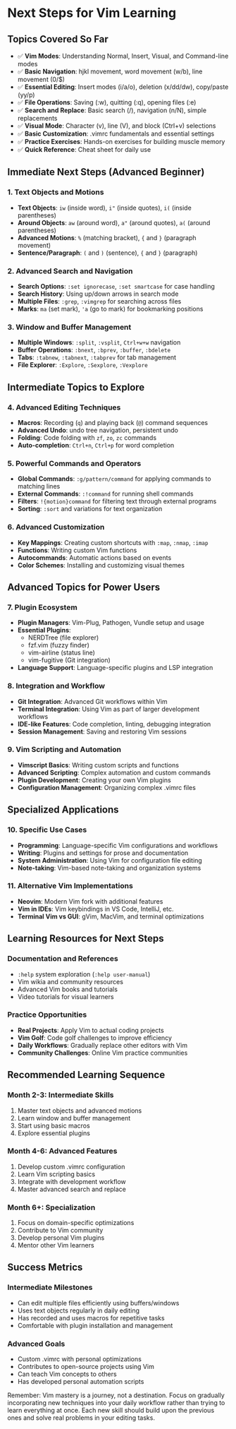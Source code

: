 # Next Steps for Vim Learning

## Topics Covered So Far
- ✅ **Vim Modes**: Understanding Normal, Insert, Visual, and Command-line modes
- ✅ **Basic Navigation**: hjkl movement, word movement (w/b), line movement (0/$)
- ✅ **Essential Editing**: Insert modes (i/a/o), deletion (x/dd/dw), copy/paste (yy/p)
- ✅ **File Operations**: Saving (:w), quitting (:q), opening files (:e)
- ✅ **Search and Replace**: Basic search (/), navigation (n/N), simple replacements
- ✅ **Visual Mode**: Character (v), line (V), and block (Ctrl+v) selections
- ✅ **Basic Customization**: .vimrc fundamentals and essential settings
- ✅ **Practice Exercises**: Hands-on exercises for building muscle memory
- ✅ **Quick Reference**: Cheat sheet for daily use

## Immediate Next Steps (Advanced Beginner)

### 1. Text Objects and Motions
- **Text Objects**: `iw` (inside word), `i"` (inside quotes), `i(` (inside parentheses)
- **Around Objects**: `aw` (around word), `a"` (around quotes), `a(` (around parentheses)  
- **Advanced Motions**: `%` (matching bracket), `{` and `}` (paragraph movement)
- **Sentence/Paragraph**: `(` and `)` (sentence), `{` and `}` (paragraph)

### 2. Advanced Search and Navigation
- **Search Options**: `:set ignorecase`, `:set smartcase` for case handling
- **Search History**: Using up/down arrows in search mode
- **Multiple Files**: `:grep`, `:vimgrep` for searching across files
- **Marks**: `ma` (set mark), `'a` (go to mark) for bookmarking positions

### 3. Window and Buffer Management
- **Multiple Windows**: `:split`, `:vsplit`, `Ctrl+w+w` navigation
- **Buffer Operations**: `:bnext`, `:bprev`, `:buffer`, `:bdelete`
- **Tabs**: `:tabnew`, `:tabnext`, `:tabprev` for tab management
- **File Explorer**: `:Explore`, `:Sexplore`, `:Vexplore`

## Intermediate Topics to Explore

### 4. Advanced Editing Techniques
- **Macros**: Recording (`q`) and playing back (`@`) command sequences
- **Advanced Undo**: undo tree navigation, persistent undo
- **Folding**: Code folding with `zf`, `zo`, `zc` commands
- **Auto-completion**: `Ctrl+n`, `Ctrl+p` for word completion

### 5. Powerful Commands and Operators
- **Global Commands**: `:g/pattern/command` for applying commands to matching lines
- **External Commands**: `:!command` for running shell commands
- **Filters**: `!{motion}command` for filtering text through external programs
- **Sorting**: `:sort` and variations for text organization

### 6. Advanced Customization
- **Key Mappings**: Creating custom shortcuts with `:map`, `:nmap`, `:imap`
- **Functions**: Writing custom Vim functions
- **Autocommands**: Automatic actions based on events
- **Color Schemes**: Installing and customizing visual themes

## Advanced Topics for Power Users

### 7. Plugin Ecosystem
- **Plugin Managers**: Vim-Plug, Pathogen, Vundle setup and usage
- **Essential Plugins**: 
  - NERDTree (file explorer)
  - fzf.vim (fuzzy finder)
  - vim-airline (status line)
  - vim-fugitive (Git integration)
- **Language Support**: Language-specific plugins and LSP integration

### 8. Integration and Workflow
- **Git Integration**: Advanced Git workflows within Vim
- **Terminal Integration**: Using Vim as part of larger development workflows
- **IDE-like Features**: Code completion, linting, debugging integration
- **Session Management**: Saving and restoring Vim sessions

### 9. Vim Scripting and Automation
- **Vimscript Basics**: Writing custom scripts and functions
- **Advanced Scripting**: Complex automation and custom commands
- **Plugin Development**: Creating your own Vim plugins
- **Configuration Management**: Organizing complex .vimrc files

## Specialized Applications

### 10. Specific Use Cases
- **Programming**: Language-specific Vim configurations and workflows
- **Writing**: Plugins and settings for prose and documentation
- **System Administration**: Using Vim for configuration file editing
- **Note-taking**: Vim-based note-taking and organization systems

### 11. Alternative Vim Implementations
- **Neovim**: Modern Vim fork with additional features
- **Vim in IDEs**: Vim keybindings in VS Code, IntelliJ, etc.
- **Terminal Vim vs GUI**: gVim, MacVim, and terminal optimizations

## Learning Resources for Next Steps

### Documentation and References
- `:help` system exploration (`:help user-manual`)
- Vim wikia and community resources
- Advanced Vim books and tutorials
- Video tutorials for visual learners

### Practice Opportunities
- **Real Projects**: Apply Vim to actual coding projects
- **Vim Golf**: Code golf challenges to improve efficiency
- **Daily Workflows**: Gradually replace other editors with Vim
- **Community Challenges**: Online Vim practice communities

## Recommended Learning Sequence

### Month 2-3: Intermediate Skills
1. Master text objects and advanced motions
2. Learn window and buffer management
3. Start using basic macros
4. Explore essential plugins

### Month 4-6: Advanced Features
1. Develop custom .vimrc configuration
2. Learn Vim scripting basics
3. Integrate with development workflow
4. Master advanced search and replace

### Month 6+: Specialization
1. Focus on domain-specific optimizations
2. Contribute to Vim community
3. Develop personal Vim plugins
4. Mentor other Vim learners

## Success Metrics

### Intermediate Milestones
- Can edit multiple files efficiently using buffers/windows
- Uses text objects regularly in daily editing
- Has recorded and uses macros for repetitive tasks
- Comfortable with plugin installation and management

### Advanced Goals
- Custom .vimrc with personal optimizations
- Contributes to open-source projects using Vim
- Can teach Vim concepts to others
- Has developed personal automation scripts

Remember: Vim mastery is a journey, not a destination. Focus on gradually incorporating new techniques into your daily workflow rather than trying to learn everything at once. Each new skill should build upon the previous ones and solve real problems in your editing tasks.
